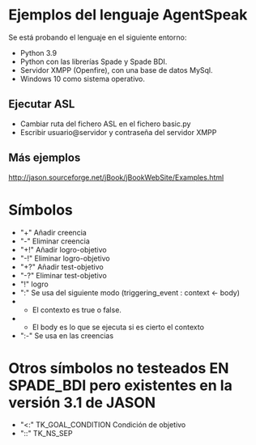 # Ejemplos del lenguaje AgentSpeak

Se está probando el lenguaje en el siguiente entorno:
- Python 3.9
- Python con las librerías Spade y Spade BDI.
- Servidor XMPP (Openfire), con una base de datos MySql.
- Windows 10 como sistema operativo.

## Ejecutar ASL
- Cambiar ruta del fichero ASL en el fichero basic.py
- Escribir usuario@servidor y contraseña del servidor XMPP

## Más ejemplos
http://jason.sourceforge.net/jBook/jBookWebSite/Examples.html

# Símbolos
- "+" Añadir creencia
- "-" Eliminar creencia
- "+!" Añadir logro-objetivo
- "-!" Eliminar logro-objetivo
- "+?" Añadir test-objetivo
- "-?" Eliminar test-objetivo
- "!" logro
- ":" Se usa del siguiente modo (triggering_event : context <- body)
- - El contexto es true o false.
- - El body es lo que se ejecuta si es cierto el contexto
- ":-" Se usa en las creencias

# Otros símbolos no testeados EN SPADE_BDI pero existentes en la versión 3.1 de JASON
- "<:" TK_GOAL_CONDITION Condición de objetivo
- "::" TK_NS_SEP
